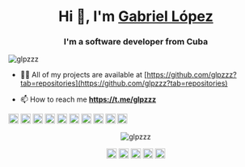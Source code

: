 <h1 align="center">Hi 👋, I'm <a href="https://glpzzz.github.io">Gabriel López</a></h1>
<h3 align="center">I'm a software developer from Cuba</h3>

<p align="left"> <img src="https://komarev.com/ghpvc/?username=glpzzz" alt="glpzzz" /> </p>

- 👨‍💻 All of my projects are available at [https://github.com/glpzzz?tab=repositories](https://github.com/glpzzz?tab=repositories)

- 📫 How to reach me **https://t.me/glpzzz**

<p align="left"><img src="https://devicons.github.io/devicon/devicon.git/icons/bootstrap/bootstrap-plain.svg" alt="bootstrap" width="20" height="20"/> <img src="https://devicons.github.io/devicon/devicon.git/icons/c/c-original.svg" alt="c" width="20" height="20"/> <img src="https://devicons.github.io/devicon/devicon.git/icons/cplusplus/cplusplus-original.svg" alt="cplusplus" width="20" height="20"/> <img src="https://devicons.github.io/devicon/devicon.git/icons/css3/css3-original-wordmark.svg" alt="css3" width="20" height="20"/> <img src="https://devicons.github.io/devicon/devicon.git/icons/html5/html5-original-wordmark.svg" alt="html5" width="20" height="20"/> <img src="https://devicons.github.io/devicon/devicon.git/icons/javascript/javascript-original.svg" alt="javascript" width="20" height="20"/> <img src="https://devicons.github.io/devicon/devicon.git/icons/mysql/mysql-original-wordmark.svg" alt="mysql" width="20" height="20"/> <img src="https://devicons.github.io/devicon/devicon.git/icons/php/php-original.svg" alt="php" width="20" height="20"/> <img src="https://devicons.github.io/devicon/devicon.git/icons/python/python-original-wordmark.svg" alt="python" width="20" height="20"/> <img src="https://devicons.github.io/devicon/devicon.git/icons/linux/linux-original.svg" alt="linux" width="20" height="20"/></p><p align="center"> <img src="https://github-readme-stats.vercel.app/api?username=glpzzz&show_icons=true" alt="glpzzz" /> </p>

<p align="center">
<a href="https://dev.to/glpzzz" target="blank"><img align="center" src="https://cdn.jsdelivr.net/npm/simple-icons@3.0.1/icons/dev-dot-to.svg" alt="glpzzz" height="20" width="20" /></a>
<a href="https://twitter.com/glpzzz" target="blank"><img align="center" src="https://cdn.jsdelivr.net/npm/simple-icons@3.0.1/icons/twitter.svg" alt="glpzzz" height="20" width="20" /></a>
<a href="https://linkedin.com/in/glpzzz" target="blank"><img align="center" src="https://cdn.jsdelivr.net/npm/simple-icons@3.0.1/icons/linkedin.svg" alt="glpzzz" height="20" width="20" /></a>
<a href="https://fb.com/glpzzz" target="blank"><img align="center" src="https://cdn.jsdelivr.net/npm/simple-icons@3.0.1/icons/facebook.svg" alt="glpzzz" height="20" width="20" /></a>
<a href="https://instagram.com/glpzz" target="blank"><img align="center" src="https://cdn.jsdelivr.net/npm/simple-icons@3.0.1/icons/instagram.svg" alt="glpzz" height="20" width="20" /></a>
</p>
